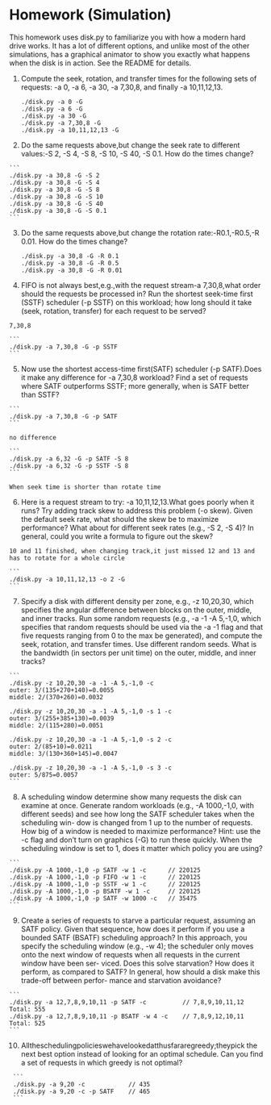 # Homework (Simulation)

This homework uses disk.py to familiarize you with how a modern hard drive works. It has a lot of different options, and unlike most of the other simulations, has a graphical animator to show you exactly what happens when the disk is in action. See the README for details.

 1. Compute the seek, rotation, and transfer times for the following sets of requests: -a 0, -a 6, -a 30, -a 7,30,8, and finally -a 10,11,12,13.

    ```
    ./disk.py -a 0 -G 
    ./disk.py -a 6 -G
    ./disk.py -a 30 -G
    ./disk.py -a 7,30,8 -G
    ./disk.py -a 10,11,12,13 -G
    ```

    

 2.  Do the same requests above,but change the seek rate to different values:-S 2, -S 4, -S 8, -S 10, -S 40, -S 0.1. How do the times change?

    ```
    ./disk.py -a 30,8 -G -S 2
    ./disk.py -a 30,8 -G -S 4
    ./disk.py -a 30,8 -G -S 8
    ./disk.py -a 30,8 -G -S 10
    ./disk.py -a 30,8 -G -S 40
    ./disk.py -a 30,8 -G -S 0.1
    ```

    

 3. Do the same requests above,but change the rotation rate:-R0.1,-R0.5,-R 0.01. How do the times change?

    ```
    ./disk.py -a 30,8 -G -R 0.1
    ./disk.py -a 30,8 -G -R 0.5
    ./disk.py -a 30,8 -G -R 0.01
    ```

    

 4.  FIFO is not always best,e.g.,with the request stream-a 7,30,8,what order should the requests be processed in? Run the shortest seek-time first (SSTF) scheduler (-p SSTF) on this workload; how long should it take (seek, rotation, transfer) for each request to be served?

    7,30,8

    ```
    ./disk.py -a 7,30,8 -G -p SSTF
    ```

    

 5.  Now use the shortest access-time first(SATF) scheduler (-p SATF).Does it make any difference for -a 7,30,8 workload? Find a set of requests where SATF outperforms SSTF; more generally, when is SATF better than SSTF?

    ```
    ./disk.py -a 7,30,8 -G -p SATF
    ```

    no difference

    ```
    ./disk.py -a 6,32 -G -p SATF -S 8
    ./disk.py -a 6,32 -G -p SSTF -S 8
    ```

    When seek time is shorter than rotate time

    

 6.  Here is a request stream to try: -a 10,11,12,13.What goes poorly when it runs? Try adding track skew to address this problem (-o skew). Given the default seek rate, what should the skew be to maximize performance? What about for different seek rates (e.g., -S 2, -S 4)? In general, could you write a formula to figure out the skew?

    10 and 11 finished, when changing track,it just missed 12 and 13 and has to rotate for a whole circle

    ```
    ./disk.py -a 10,11,12,13 -o 2 -G
    ```

    

 7.  Specify a disk with different density per zone, e.g., -z 10,20,30, which specifies the angular difference between blocks on the outer, middle, and inner tracks. Run some random requests (e.g., -a -1 -A 5,-1,0, which specifies that random requests should be used via the -a -1 flag and that five requests ranging from 0 to the max be generated), and compute the seek, rotation, and transfer times. Use different random seeds. What is the bandwidth (in sectors per unit time) on the outer, middle, and inner tracks?

    ```
    ./disk.py -z 10,20,30 -a -1 -A 5,-1,0 -c
    outer: 3/(135+270+140)=0.0055
    middle: 2/(370+260)=0.0032
    
    ./disk.py -z 10,20,30 -a -1 -A 5,-1,0 -s 1 -c
    outer: 3/(255+385+130)=0.0039
    middle: 2/(115+280)=0.0051
    
    ./disk.py -z 10,20,30 -a -1 -A 5,-1,0 -s 2 -c
    outer: 2/(85+10)=0.0211
    middle: 3/(130+360+145)=0.0047
    
    ./disk.py -z 10,20,30 -a -1 -A 5,-1,0 -s 3 -c
    outer: 5/875=0.0057
    ```

    

    

 8.  A scheduling window determine show many requests the disk can examine at once. Generate random workloads (e.g., -A 1000,-1,0, with different seeds) and see how long the SATF scheduler takes when the scheduling win- dow is changed from 1 up to the number of requests. How big of a window is needed to maximize performance? Hint: use the -c flag and don’t turn on graphics (-G) to run these quickly. When the scheduling window is set to 1, does it matter which policy you are using?

    ```
    ./disk.py -A 1000,-1,0 -p SATF -w 1 -c      // 220125
    ./disk.py -A 1000,-1,0 -p FIFO -w 1 -c      // 220125
    ./disk.py -A 1000,-1,0 -p SSTF -w 1 -c      // 220125
    ./disk.py -A 1000,-1,0 -p BSATF -w 1 -c     // 220125
    ./disk.py -A 1000,-1,0 -p SATF -w 1000 -c   // 35475
    ```

    

 9.  Create a series of requests to starve a particular request, assuming an SATF policy. Given that sequence, how does it perform if you use a bounded SATF (BSATF) scheduling approach? In this approach, you specify the scheduling window (e.g., -w 4); the scheduler only moves onto the next window of requests when all requests in the current window have been ser- viced. Does this solve starvation? How does it perform, as compared to SATF? In general, how should a disk make this trade-off between perfor- mance and starvation avoidance?

    ```
    ./disk.py -a 12,7,8,9,10,11 -p SATF -c          // 7,8,9,10,11,12 Total: 555
    ./disk.py -a 12,7,8,9,10,11 -p BSATF -w 4 -c    // 7,8,9,12,10,11 Total: 525
    ```

    

 10.  Alltheschedulingpolicieswehavelookedatthusfararegreedy;theypick the next best option instead of looking for an optimal schedule. Can you find a set of requests in which greedy is not optimal?

     ```
     ./disk.py -a 9,20 -c            // 435
     ./disk.py -a 9,20 -c -p SATF    // 465
     ```

     